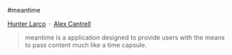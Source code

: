 #meantime

[Hunter Larco](http://larcolabs.appspot.com)&ensp;·&ensp;[Alex Cantrell](http://cargocollective.com/alexanderleecantrell)

> meantime is a application designed to provide users with the means to pass content much like a time capsule.